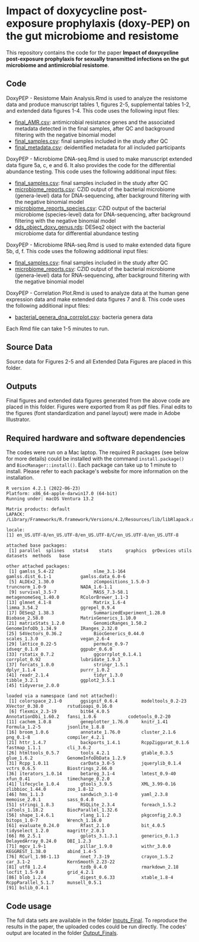 # Impact of doxycycline post-exposure prophylaxis (doxy-PEP) on the gut microbiome and resistome

This repository contains the code for the paper **Impact of doxycycline post-exposure prophylaxis for sexually transmitted infections on the gut microbiome and antimicrobial resistome**.

## Code

DoxyPEP - Resistome Main Analysis.Rmd is used to analyze the resistome data and produce manuscript tables 1, figures 2-5, supplemental tables 1-2, and extended data figures 1-4. This code uses the following input files: 
* [final_AMR.csv](../Inputs/Resistome/final_AMR.csv): antimicrobial resistance genes and the associated metadata detected in the final samples, after QC and background filtering with the negative binomial model
* [final_samples.csv](../Inputs/final_samples.csv): final samples included in the study after QC
* [final_metadata.csv](../Inputs/final_metadata.csv): deidentified metadata for all included participants

DoxyPEP - Microbiome DNA-seq.Rmd is used to make manuscript extended data figure 5a, c, e and 6. It also provides the code for the differential abundance testing. This code uses the following additional input files: 
* [final_samples.csv](../Inputs/final_samples.csv): final samples included in the study after QC
* [microbiome_reports.csv](../Inputs/Microbiome/DNA/microbiome_reports.csv): CZID output of the bacterial microbiome (genera-level) data for DNA-sequencing, after background filtering with the negative binomial model
* [microbiome_reports_species.csv](../Inputs/Microbiome/DNA/microbiome_reports_species.csv): CZID output of the bacterial microbiome (species-level) data for DNA-sequencing, after background filtering with the negative binomial model
* [dds_object_doxy_genus.rds](../Inputs/Microbiome/DNA/dds_object_doxy_genus.rds): DESeq2 object with the bacterial microbiome data for differential abundance testing
  
DoxyPEP - Microbiome RNA-seq.Rmd is used to make extended data figure 5b, d, f. This code uses the following additional input files: 
* [final_samples.csv](../Inputs/final_samples.csv): final samples included in the study after QC
* [microbiome_reports.csv](../Inputs/Microbiome/RNA/microbiome_reports.csv): CZID output of the bacterial microbiome (genera-level) data for RNA-sequencing, after background filtering with the negative binomial model

DoxyPEP - Correlation Plot.Rmd is used to analyze data at the human gene expression data and make extended data figures 7 and 8. This code uses the following additional input files: 
* [bacterial_genera_dna_corrplot.csv](https://github.com/infectiousdisease-langelier-lab/doxy-PEP/blob/main/Input/Corr%20Plot/bacterial_genera_dna_corrplot.csv): bacteria genera data

Each Rmd file can take 1-5 minutes to run.

## Source Data

Source data for Figures 2-5 and all Extended Data Figures are placed in this folder.

## Outputs

Final figures and extended data figures generated from the above code are placed in this folder. Figures were exported from R as pdf files. Final edits to the figures (font standardization and panel layout) were made in Adobe Illustrator.

## Required hardware and software dependencies

The codes were run on a Mac laptop. The required R packages (see below for more details) could be installed with the command `install.package()` and `BiocManager::install()`. Each package can take up to 1 minute to install. Please refer to each package's website for more information on the installation.

```
R version 4.2.1 (2022-06-23)
Platform: x86_64-apple-darwin17.0 (64-bit)
Running under: macOS Ventura 13.2

Matrix products: default
LAPACK: /Library/Frameworks/R.framework/Versions/4.2/Resources/lib/libRlapack.dylib

locale:
[1] en_US.UTF-8/en_US.UTF-8/en_US.UTF-8/C/en_US.UTF-8/en_US.UTF-8

attached base packages:
 [1] parallel  splines   stats4    stats     graphics  grDevices utils     datasets  methods   base     

other attached packages:
 [1] gamlss_5.4-22               nlme_3.1-164                gamlss.dist_6.1-1           gamlss.data_6.0-6          
 [5] ALDEx2_1.30.0               zCompositions_1.5.0-3       truncnorm_1.0-9             NADA_1.6-1.1               
 [9] survival_3.5-7              MASS_7.3-58.1               metagenomeSeq_1.40.0        RColorBrewer_1.1-3         
[13] glmnet_4.1-8                Matrix_1.6-4                limma_3.54.2                ggrepel_0.9.4              
[17] DESeq2_1.38.3               SummarizedExperiment_1.28.0 Biobase_2.58.0              MatrixGenerics_1.10.0      
[21] matrixStats_1.2.0           GenomicRanges_1.50.2        GenomeInfoDb_1.34.9         IRanges_2.32.0             
[25] S4Vectors_0.36.2            BiocGenerics_0.44.0         scales_1.3.0                vegan_2.6-4                
[29] lattice_0.22-5              permute_0.9-7               idseqr_0.1.0                ggpubr_0.6.0               
[33] rstatix_0.7.2               ggcorrplot_0.1.4.1          corrplot_0.92               lubridate_1.9.3            
[37] forcats_1.0.0               stringr_1.5.1               dplyr_1.1.4                 purrr_1.0.2                
[41] readr_2.1.4                 tidyr_1.3.0                 tibble_3.2.1                ggplot2_3.5.1              
[45] tidyverse_2.0.0            

loaded via a namespace (and not attached):
 [1] colorspace_2.1-0       ggsignif_0.6.4         modeltools_0.2-23      XVector_0.38.0         rstudioapi_0.16.0     
 [6] flexmix_2.3-19         bit64_4.0.5            AnnotationDbi_1.60.2   fansi_1.0.6            codetools_0.2-20      
[11] cachem_1.0.8           geneplotter_1.76.0     knitr_1.41             Formula_1.2-5          jsonlite_1.8.8        
[16] broom_1.0.6            annotate_1.76.0        cluster_2.1.6          png_0.1-8              compiler_4.2.1        
[21] httr_1.4.7             backports_1.4.1        RcppZiggurat_0.1.6     fastmap_1.1.1          cli_3.6.2             
[26] htmltools_0.5.7        tools_4.2.1            gtable_0.3.5           glue_1.6.2             GenomeInfoDbData_1.2.9
[31] Rcpp_1.0.11            carData_3.0-5          jquerylib_0.1.4        vctrs_0.6.5            Biostrings_2.66.0     
[36] iterators_1.0.14       betareg_3.1-4          lmtest_0.9-40          xfun_0.41              timechange_0.2.0      
[41] lifecycle_1.0.4        gtools_3.9.5           XML_3.99-0.16          zlibbioc_1.44.0        zoo_1.8-12            
[46] hms_1.1.3              sandwich_3.1-0         yaml_2.3.8             memoise_2.0.1          sass_0.4.8            
[51] stringi_1.8.3          RSQLite_2.3.4          foreach_1.5.2          caTools_1.18.2         BiocParallel_1.32.6   
[56] shape_1.4.6.1          rlang_1.1.2            pkgconfig_2.0.3        bitops_1.0-7           Wrench_1.16.0         
[61] evaluate_0.24.0        Rfast_2.1.0            bit_4.0.5              tidyselect_1.2.0       magrittr_2.0.3        
[66] R6_2.5.1               gplots_3.1.3.1         generics_0.1.3         DelayedArray_0.24.0    DBI_1.2.3             
[71] mgcv_1.9-1             pillar_1.9.0           withr_3.0.0            KEGGREST_1.38.0        abind_1.4-5           
[76] RCurl_1.98-1.13        nnet_7.3-19            crayon_1.5.2           car_3.1-2              KernSmooth_2.23-22    
[81] utf8_1.2.4             tzdb_0.4.0             rmarkdown_2.18         locfit_1.5-9.8         grid_4.2.1            
[86] blob_1.2.4             digest_0.6.33          xtable_1.8-4           RcppParallel_5.1.7     munsell_0.5.1         
[91] bslib_0.4.1

```

## Code usage

The full data sets are available in the folder [Inputs_Final](Inputs_Final). To reproduce the results in the paper, the uploaded codes could be run directly. The codes' output are located in the folder [Output_Finals](Output_Finals).
